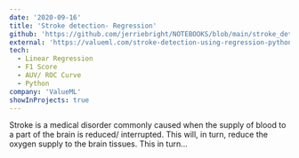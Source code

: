 ```yaml
---
date: '2020-09-16'
title: 'Stroke detection- Regression'
github: 'https://github.com/jerriebright/NOTEBOOKS/blob/main/stroke_detection.ipynb'
external: 'https://valueml.com/stroke-detection-using-regression-python/'
tech:
  - Linear Regression
  - F1 Score
  - AUV/ ROC Curve
  - Python
company: 'ValueML'
showInProjects: true
---
```


Stroke is a medical disorder commonly caused when the supply of blood to a part of the brain is reduced/ interrupted. This will, in turn, reduce the oxygen supply to the brain tissues. This in turn...